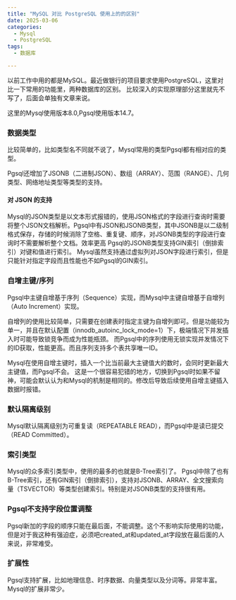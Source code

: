 ```yaml
---
title: "MySQL 对比 PostgreSQL 使用上的的区别"
date: 2025-03-06
categories:
  - Mysql
  - PostgreSQL
tags:
  - 数据库

---
```


以前工作中用的都是MySQL。最近做银行的项目要求使用PostgreSQL，这里对比一下常用的功能里，两种数据库的区别。
比较深入的实现原理部分这里就先不写了，后面会单独有文章来说。

这里的Mysql使用版本8.0,Pgsql使用版本14.7。

### 数据类型
比较简单的，比如类型名不同就不说了，Mysql常用的类型Pgsql都有相对应的类型。

Pgsql还增加了JSONB（二进制JSON）、数组（ARRAY）、范围（RANGE）、几何类型、网络地址类型等类型的支持。

#### 对 JSON 的支持
Mysql的JSON类型是以文本形式报错的，使用JSON格式的字段进行查询时需要将整个JSON文档解析。Pgsql中有JSON和JSONB类型，其中JSONB是以二级制格式保存，存储的时候消除了空格、重复键、顺序，对JSONB类型的字段进行查询时不需要解析整个文档。效率更高
Pgsql的JSONB类型支持GIN索引（倒排索引）对键和值进行索引。
Mysql虽然支持通过虚拟列对JSON字段进行索引，但是只能针对指定字段而且性能也不如Pgsql的GIN索引。

### 自增主键/序列
Pgsql中主键自增基于序列（Sequence）实现，而Mysql中主键自增基于自增列（Auto Increment）实现。

自增列的使用比较简单，只需要在创建表时指定主键为自增列即可。但是功能较为单一，并且在默认配置（innodb_autoinc_lock_mode=1）下，极端情况下并发插入时可能导致锁竞争而成为性能瓶颈。
而Pgsql中的序列使用无锁实现并发情况下的ID获取，性能更高。而且序列支持多个表共享唯一ID。

Mysql在使用自增主键时，插入一个比当前最大主键值大的数时，会同时更新最大主键值，而Pgsql不会。
这是一个很容易犯错的地方，切换到Pgsql时如果不留神，可能会默认认为和Mysql的机制是相同的。修改后导致后续使用自增主键插入数据时报错。

### 默认隔离级别
Mysql默认隔离级别为可重复读（REPEATABLE READ），而Pgsql中是读已提交（READ Committed）。

### 索引类型
Mysql的众多索引类型中，使用的最多的也就是B-Tree索引了。
Pgsql中除了也有B-Tree索引，还有GIN索引（倒排索引），支持对JSONB、ARRAY、全文搜索向量（TSVECTOR）等类型创建索引。特别是对JSONB类型的支持很有用。

### Pgsql不支持字段位置调整
Pgsql新加的字段的顺序只能在最后面，不能调整。这个不影响实际使用的功能，但是对于我这种有强迫症，必须吧created_at和updated_at字段放在最后面的人来说，非常难受。

### 扩展性
Pgsql支持扩展，比如地理信息、时序数据、向量类型以及分词等。非常丰富。
Mysql的扩展非常少。

